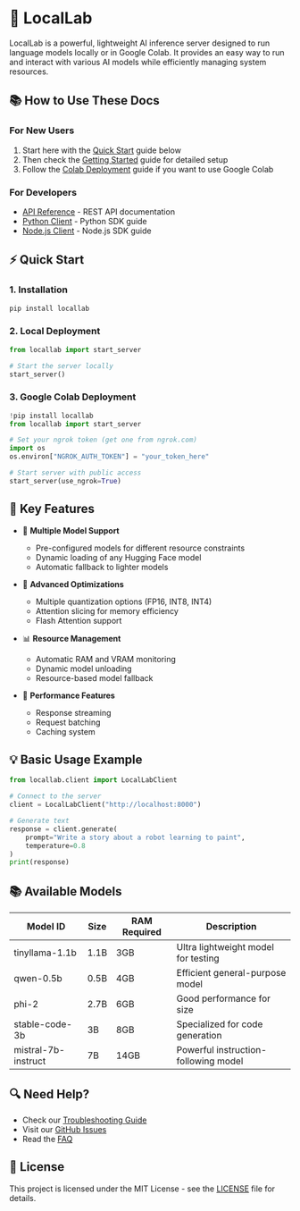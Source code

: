 # 🚀 LocalLab

LocalLab is a powerful, lightweight AI inference server designed to run language models locally or in Google Colab. It provides an easy way to run and interact with various AI models while efficiently managing system resources.

## 📚 How to Use These Docs

### For New Users
1. Start here with the [Quick Start](#quick-start) guide below
2. Then check the [Getting Started](docs/README.md) guide for detailed setup
3. Follow the [Colab Deployment](docs/colab/README.md) guide if you want to use Google Colab

### For Developers
- [API Reference](docs/API.md) - REST API documentation
- [Python Client](docs/python/README.md) - Python SDK guide
- [Node.js Client](docs/nodejs/README.md) - Node.js SDK guide

## ⚡ Quick Start

### 1. Installation
```bash
pip install locallab
```

### 2. Local Deployment
```python
from locallab import start_server

# Start the server locally
start_server()
```

### 3. Google Colab Deployment
```python
!pip install locallab
from locallab import start_server

# Set your ngrok token (get one from ngrok.com)
import os
os.environ["NGROK_AUTH_TOKEN"] = "your_token_here"

# Start server with public access
start_server(use_ngrok=True)
```

## 🌟 Key Features

- 🤖 **Multiple Model Support**
  - Pre-configured models for different resource constraints
  - Dynamic loading of any Hugging Face model
  - Automatic fallback to lighter models

- 🔧 **Advanced Optimizations**
  - Multiple quantization options (FP16, INT8, INT4)
  - Attention slicing for memory efficiency
  - Flash Attention support

- 📊 **Resource Management**
  - Automatic RAM and VRAM monitoring
  - Dynamic model unloading
  - Resource-based model fallback

- 🚄 **Performance Features**
  - Response streaming
  - Request batching
  - Caching system

## 💡 Basic Usage Example

```python
from locallab.client import LocalLabClient

# Connect to the server
client = LocalLabClient("http://localhost:8000")

# Generate text
response = client.generate(
    prompt="Write a story about a robot learning to paint",
    temperature=0.8
)
print(response)
```

## 📚 Available Models

| Model ID            | Size | RAM Required | Description                          |
| ------------------- | ---- | ------------ | ------------------------------------ |
| tinyllama-1.1b      | 1.1B | 3GB          | Ultra lightweight model for testing  |
| qwen-0.5b           | 0.5B | 4GB          | Efficient general-purpose model      |
| phi-2               | 2.7B | 6GB          | Good performance for size            |
| stable-code-3b      | 3B   | 8GB          | Specialized for code generation      |
| mistral-7b-instruct | 7B   | 14GB         | Powerful instruction-following model |

## 🔍 Need Help?

- Check our [Troubleshooting Guide](docs/TROUBLESHOOTING.md)
- Visit our [GitHub Issues](https://github.com/Developer-Utkarsh/LocalLab/issues)
- Read the [FAQ](docs/colab/faq.md)

## 📝 License

This project is licensed under the MIT License - see the [LICENSE](LICENSE) file for details.
